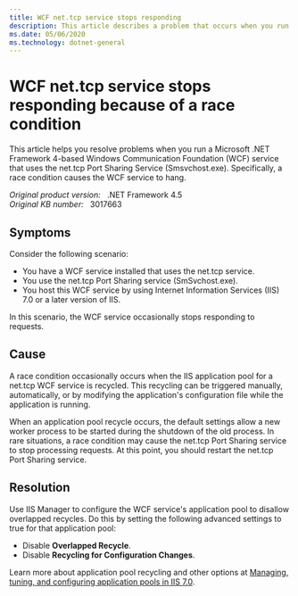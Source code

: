 ```yaml
---
title: WCF net.tcp service stops responding
description: This article describes a problem that occurs when you run a .NET Framework 4-based WCF service that uses the net.tcp Port Sharing Service (Smsvchost.exe), and provides a resolution.
ms.date: 05/06/2020
ms.technology: dotnet-general
---
```

# WCF net.tcp service stops responding because of a race condition

This article helps you resolve problems when you run a Microsoft .NET Framework 4-based Windows Communication Foundation (WCF) service that uses the net.tcp Port Sharing Service (Smsvchost.exe). Specifically, a race condition causes the WCF service to hang.

_Original product version:_ &nbsp; .NET Framework 4.5  
_Original KB number:_ &nbsp; 3017663

## Symptoms

Consider the following scenario:

- You have a WCF service installed that uses the net.tcp service.
- You use the net.tcp Port Sharing service (SmSvchost.exe).
- You host this WCF service by using Internet Information Services (IIS) 7.0 or a later version of IIS.

In this scenario, the WCF service occasionally stops responding to requests.

## Cause

A race condition occasionally occurs when the IIS application pool for a net.tcp WCF service is recycled. This recycling can be triggered manually, automatically, or by modifying the application's configuration file while the application is running.

When an application pool recycle occurs, the default settings allow a new worker process to be started during the shutdown of the old process. In rare situations, a race condition may cause the net.tcp Port Sharing service to stop processing requests. At this point, you should restart the net.tcp Port Sharing service.

## Resolution

Use IIS Manager to configure the WCF service's application pool to disallow overlapped recycles. Do this by setting the following advanced settings to true for that application pool:

- Disable **Overlapped Recycle**.
- Disable **Recycling for Configuration Changes**.

Learn more about application pool recycling and other options at [Managing, tuning, and configuring application pools in IIS 7.0](/previous-versions/tn-archive/cc745955(v=technet.10)).
